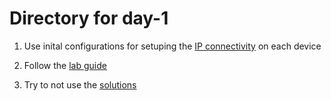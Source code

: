 # Directory for day-1

1. Use inital configurations for setuping the [IP connectivity](https://github.com/krikoon73/VXLAN-EVPN/tree/master/TRAINING/day-1/initial_conf) on each device

2. Follow the [lab guide](https://github.com/krikoon73/VXLAN-EVPN/blob/master/TRAINING/day-1/lab_guides/ADC_day1_EVPN_infra_lab_guide.md)

3. Try to not use the [solutions](https://github.com/krikoon73/VXLAN-EVPN/tree/master/TRAINING/day-1/solutions)
